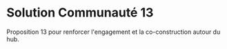 # Solution Communauté 13

Proposition 13 pour renforcer l'engagement et la co-construction autour du hub.
